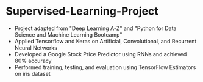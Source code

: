 # Supervised-Learning-Project
- Project adapted from "Deep Learning A-Z" and "Python for Data Science and Machine Learning Bootcamp"
- Applied Tensorflow and Keras on Artificial, Convolutional, and Recurrent Neural Networks
- Developed a Google Stock Price Predictor using RNNs and achieved 80% accuracy
- Performed training, testing, and evaluation using TensorFlow Estimators on iris dataset

